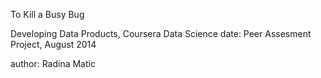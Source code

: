 To Kill a Busy Bug

Developing Data Products, Coursera Data Science date: Peer Assesment Project, August 2014

author: Radina Matic
